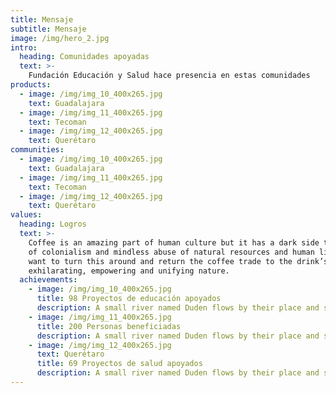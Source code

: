 ```yaml
---
title: Mensaje
subtitle: Mensaje
image: /img/hero_2.jpg
intro:
  heading: Comunidades apoyadas
  text: >-
    Fundación Educación y Salud hace presencia en estas comunidades
products:
  - image: /img/img_10_400x265.jpg
    text: Guadalajara
  - image: /img/img_11_400x265.jpg
    text: Tecoman
  - image: /img/img_12_400x265.jpg
    text: Querétaro
communities:
  - image: /img/img_10_400x265.jpg
    text: Guadalajara
  - image: /img/img_11_400x265.jpg
    text: Tecoman
  - image: /img/img_12_400x265.jpg
    text: Querétaro
values:
  heading: Logros
  text: >-
    Coffee is an amazing part of human culture but it has a dark side too – one
    of colonialism and mindless abuse of natural resources and human lives. We
    want to turn this around and return the coffee trade to the drink’s
    exhilarating, empowering and unifying nature.
  achievements:
    - image: /img/img_10_400x265.jpg
      title: 98 Proyectos de educación apoyados
      description: A small river named Duden flows by their place and supplies it with the necessary regelialia.
    - image: /img/img_11_400x265.jpg
      title: 200 Personas beneficiadas
      description: A small river named Duden flows by their place and supplies it with the necessary regelialia.
    - image: /img/img_12_400x265.jpg
      text: Querétaro
      title: 69 Proyectos de salud apoyados
      description: A small river named Duden flows by their place and supplies it with the necessary regelialia.
---
```


